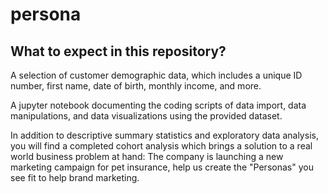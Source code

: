 # persona

## What to expect in this repository? 
A selection of customer demographic data, which includes a unique ID number, first name, date of birth, monthly income, and more.

A jupyter notebook documenting the coding scripts of data import, data manipulations, and data visualizations using the provided dataset. 

In addition to descriptive summary statistics and exploratory data analysis, you will find a completed cohort analysis which brings a solution to a real world business problem at hand: The company is launching a new marketing campaign for pet insurance, help us create the "Personas" you see fit to help brand marketing. 
